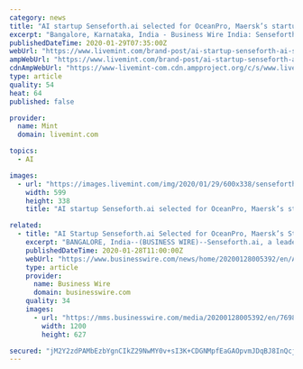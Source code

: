 ```yaml
---
category: news
title: "AI startup Senseforth.ai selected for OceanPro, Maersk’s startup accelerator"
excerpt: "Bangalore, Karnataka, India - Business Wire India: Senseforth.ai, a leader in Conversational AI space, has been selected as part of cohort 3 of OceanPro, Maersk’s startup accelerator within the shipping and logistics industry. Maersk recently announced the launch of cohort 3, which focuses on Maersk’s e-commerce platforms, optimizing the ..."
publishedDateTime: 2020-01-29T07:35:00Z
webUrl: "https://www.livemint.com/brand-post/ai-startup-senseforth-ai-selected-for-oceanpro-maersk-s-startup-accelerator-11580281683638.html"
ampWebUrl: "https://www.livemint.com/brand-post/ai-startup-senseforth-ai-selected-for-oceanpro-maersk-s-startup-accelerator/amp-11580281683638.html"
cdnAmpWebUrl: "https://www-livemint-com.cdn.ampproject.org/c/s/www.livemint.com/brand-post/ai-startup-senseforth-ai-selected-for-oceanpro-maersk-s-startup-accelerator/amp-11580281683638.html"
type: article
quality: 54
heat: 64
published: false

provider:
  name: Mint
  domain: livemint.com

topics:
  - AI

images:
  - url: "https://images.livemint.com/img/2020/01/29/600x338/senseforth-LM_1580281923747.jpg"
    width: 599
    height: 338
    title: "AI startup Senseforth.ai selected for OceanPro, Maersk’s startup accelerator"

related:
  - title: "AI Startup Senseforth.ai Selected for OceanPro, Maersk’s Startup Accelerator"
    excerpt: "BANGALORE, India--(BUSINESS WIRE)--Senseforth.ai, a leader in Conversational AI space, has been selected as part of cohort 3 of OceanPro, Maersk’s startup accelerator within the shipping and logistics industry. Maersk recently announced the launch of cohort 3, which focuses on Maersk’s e-commerce platforms, optimizing the brand experience ..."
    publishedDateTime: 2020-01-28T11:00:00Z
    webUrl: "https://www.businesswire.com/news/home/20200128005392/en/AI-Startup-Senseforth.ai-Selected-OceanPro-Maersk’s-Startup"
    type: article
    provider:
      name: Business Wire
      domain: businesswire.com
    quality: 34
    images:
      - url: "https://mms.businesswire.com/media/20200128005392/en/769825/23/senseforth_logo_black.jpg"
        width: 1200
        height: 627

secured: "jM2Y2zdPAMbEzbYgnCIkZ29NwMY0v+sI3K+CDGNMpfEaGAOpvmJDqBJ8InQcjYFkuTubN2helhnvaLFRuc2rk41td6XHfeVJErizBC65GDhBMZZGzaa+udbV6ZUSGhe1QlMNBNpVXK+8HWveJLW+XbzqEp24ylVMyUg8xqMBfdDCawkUrNl1h4HC64Vujls25b54MjUE5qpb0ddezYZDBsAMId5bSnkwGwZLJtY4o9en6lTo4vpuDkZMkc1pmkRu/udUGCPppBtkYTMA/Ck9Fxc8Bu3wV+sKb3rYXRxht8CoaA/6b9+6BWDY0G0NIy8vYt8OXt7ge8qvhxGP7mRd2awGLLcng7hRBUuYTk3Xyi2YtnN2dH/t+dlfUVVmWdqhHnLmUpPuhUnj7Tm5RiKehuLHAykYNGfsjAPL5gSXEeFpHcGqsnXQsZRlmTXHOH8sOOy2tnLW2krCWDONLbeWEV54szlniTiZol/2l3N7fAo=;cMaBff2Ovuwtu2BkgMn5Ew=="
---
```


